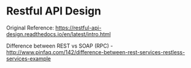 # Restful API Design

Original Reference: https://restful-api-design.readthedocs.io/en/latest/intro.html

Difference between REST vs SOAP (RPC) - http://www.pinfaq.com/142/difference-between-rest-services-restless-services-example
